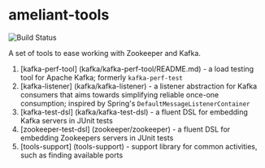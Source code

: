 # ameliant-tools
![Build Status](https://travis-ci.org/jkorab/ameliant-tools.svg)

A set of tools to ease working with Zookeeper and Kafka.

1. [kafka-perf-tool] (kafka/kafka-perf-tool/README.md) - a load testing tool for Apache Kafka; formerly `kafka-perf-test`
1. [kafka-listener] (kafka/kafka-listener) - a listener abstraction for Kafka consumers that aims towards simplifying 
reliable once-one consumption; inspired by Spring's `DefaultMessageListenerContainer` 
1. [kafka-test-dsl] (kafka/kafka-test-dsl) - a fluent DSL for embedding Kafka servers in JUnit tests
1. [zookeeper-test-dsl] (zookeeper/zookeeper) - a fluent DSL for embedding Zookeepers servers in JUnit tests
1. [tools-support] (tools-support) - support library for common activities, such as finding available ports
